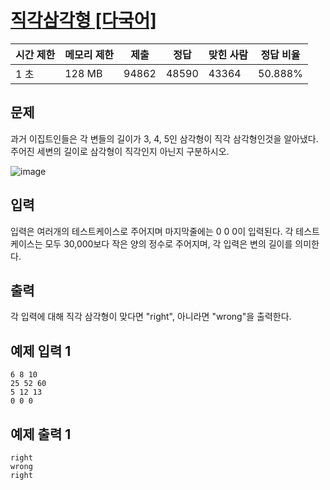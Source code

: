 # [직각삼각형 [다국어]](https://www.acmicpc.net/problem/4153)

| 시간 제한 | 메모리 제한 | 제출 | 정답 | 맞힌 사람 | 정답 비율 |
| --- | --- | --- | --- | --- | --- |
| 1 초 | 128 MB | 94862 | 48590 | 43364 | 50.888% |

## 문제

과거 이집트인들은 각 변들의 길이가 3, 4, 5인 삼각형이 직각 삼각형인것을 알아냈다. 주어진 세변의 길이로 삼각형이 직각인지 아닌지 구분하시오.

![image](https://github.com/wkdtjdwns/Java/assets/128266768/e438ee0c-109d-4500-9d77-eda87cc4a76c)
## 입력

입력은 여러개의 테스트케이스로 주어지며 마지막줄에는 0 0 0이 입력된다. 각 테스트케이스는 모두 30,000보다 작은 양의 정수로 주어지며, 각 입력은 변의 길이를 의미한다.

## 출력

각 입력에 대해 직각 삼각형이 맞다면 "right", 아니라면 "wrong"을 출력한다.

## 예제 입력 1

```
6 8 10
25 52 60
5 12 13
0 0 0

```

## 예제 출력 1

```
right
wrong
right
```
